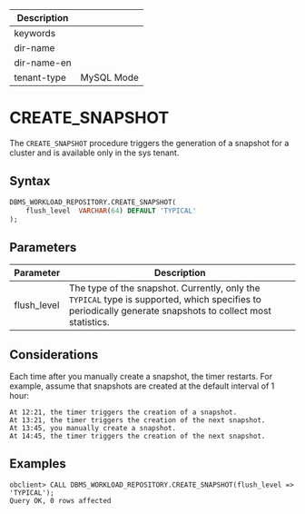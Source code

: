 | Description   |                 |
|---------------|-----------------|
| keywords      |                 |
| dir-name      |                 |
| dir-name-en   |                 |
| tenant-type   | MySQL Mode      |

# CREATE_SNAPSHOT

The `CREATE_SNAPSHOT` procedure triggers the generation of a snapshot for a cluster and is available only in the sys tenant.

## Syntax

```sql
DBMS_WORKLOAD_REPOSITORY.CREATE_SNAPSHOT(
    flush_level  VARCHAR(64) DEFAULT 'TYPICAL'
);
```

## Parameters

| **Parameter** | **Description** |
| --- | --- |
| flush_level | The type of the snapshot. Currently, only the `TYPICAL` type is supported, which specifies to periodically generate snapshots to collect most statistics.  |

## Considerations

Each time after you manually create a snapshot, the timer restarts. For example, assume that snapshots are created at the default interval of 1 hour:

```shell
At 12:21, the timer triggers the creation of a snapshot.
At 13:21, the timer triggers the creation of the next snapshot.
At 13:45, you manually create a snapshot.
At 14:45, the timer triggers the creation of the next snapshot.
```

## Examples

```shell
obclient> CALL DBMS_WORKLOAD_REPOSITORY.CREATE_SNAPSHOT(flush_level => 'TYPICAL');
Query OK, 0 rows affected
```
